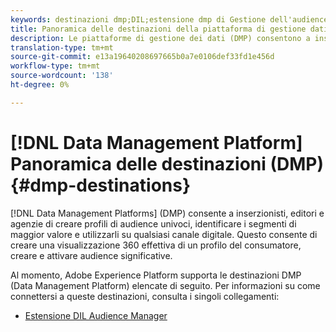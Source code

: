 ```yaml
---
keywords: destinazioni dmp;DIL;estensione dmp di Gestione dell'audience;estensione dmp;piattaforma di gestione dei dati;destinazioni della piattaforma di gestione dei dati
title: Panoramica delle destinazioni della piattaforma di gestione dati (DMP)
description: Le piattaforme di gestione dei dati (DMP) consentono a inserzionisti, editori e agenzie di creare profili di audience univoci, identificare i segmenti di maggior valore e utilizzarli su qualsiasi canale digitale. Questo consente di creare una visualizzazione 360 effettiva di un profilo del consumatore, creare e attivare audience significative.
translation-type: tm+mt
source-git-commit: e13a19640208697665b0a7e0106def33fd1e456d
workflow-type: tm+mt
source-wordcount: '138'
ht-degree: 0%

---
```



# [!DNL Data Management Platform] Panoramica delle destinazioni (DMP)  {#dmp-destinations}

[!DNL Data Management Platforms] (DMP) consente a inserzionisti, editori e agenzie di creare profili di audience univoci, identificare i segmenti di maggior valore e utilizzarli su qualsiasi canale digitale. Questo consente di creare una visualizzazione 360 effettiva di un profilo del consumatore, creare e attivare audience significative.

Al momento, Adobe Experience Platform supporta le destinazioni DMP (Data Management Platform) elencate di seguito. Per informazioni su come connettersi a queste destinazioni, consulta i singoli collegamenti:

- [Estensione DIL Audience Manager ](./aam-dil-extension.md)
